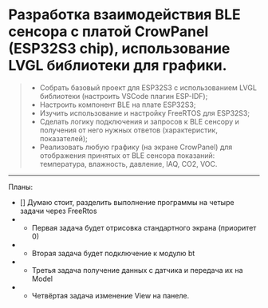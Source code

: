 # Разработка взаимодействия BLE сенсора с платой CrowPanel (ESP32S3 chip), использование LVGL библиотеки для графики.


> - Cобрать базовый проект для ESP32S3 с использованием LVGL библиотеки (настроить VSCode плагин ESP-IDF);
> - Настроить компонент BLE на плате ESP32S3;
> - Изучить использование и настройку FreeRTOS для ESP32S3;
> - Сделать логику подключения и запросов к BLE сенсору и получения от него нужных ответов (характеристик, показателей);
> - Реализовать любую графику (на экране CrowPanel) для отображения принятых от BLE сенсора показаний: температура, влажность, давление, IAQ, CO2, VOC.

---

Планы:
- [] Думаю стоит, разделить выполнение программы на четыре задачи через FreeRtos
- - Первая задача будет отрисовка стандартного экрана (приоритет 0)
- - Вторая задача будет подключение к модулю bt 
- - Третья задача получение данных с датчика и передача их на Model
- - Четвёртая задача изменение View на панеле.  